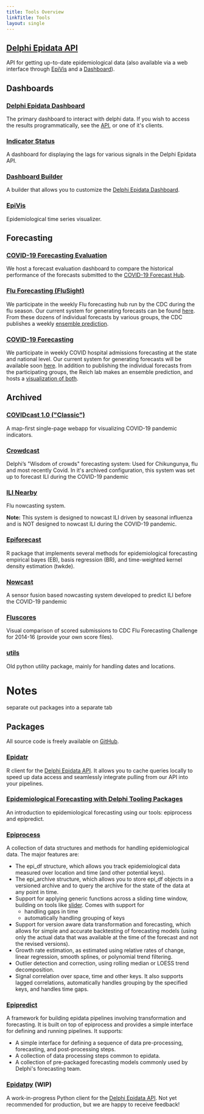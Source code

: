 ```yaml
---
title: Tools Overview
linkTitle: Tools
layout: single
---
```

## [Delphi Epidata API](https://github.com/cmu-delphi/delphi-epidata)

API for getting up-to-date epidemiological data (also available via a web interface through [EpiVis](https://delphi.cmu.edu/epivis/epivis.html) and a [Dashboard](covidcast/dashboard)).

## Dashboards

### [Delphi Epidata Dashboard](covidcast/dashboard)
The primary dashboard to interact with delphi data. If you wish to access the results programmatically, see the [API](#Delphi_Epidata_API), or one of it's clients.
### [Indicator Status](https://delphi.cmu.edu/covidcast/indicator-status/)

A dashboard for displaying the lags for various signals in the Delphi Epidata API.

### [Dashboard Builder](https://delphi.cmu.edu/covidcast/dashboard)

A builder that allows you to customize the [Delphi Epidata Dashboard](/covidcast/).

### [EpiVis](https://delphi.cmu.edu/epivis/)

Epidemiological time series visualizer.



## Forecasting
### [COVID-19 Forecasting Evaluation](https://delphi.cmu.edu/forecast-eval/)

We host a forecast evaluation dashboard to compare the historical performance of the forecasts submitted to the [COVID-19 Forecast Hub](https://covid19forecasthub.org/).




### [Flu Forecasting (FluSight)](https://www.cdc.gov/flu/weekly/flusight/index.html)

We participate in the weekly Flu forecasting hub run by the CDC during the flu season.
Our current system for generating forecasts can be found [here](https://github.com/cmu-delphi/flu-hosp-forecast/).
From these dozens of individual forecasts by various groups, the CDC publishes a weekly [ensemble prediction](https://www.cdc.gov/flu/weekly/flusight/flu-forecasts.htm).

### [COVID-19 Forecasting](https://covid19forecasthub.org/)

We participate in weekly COVID hospital admissions forecasting at the state and national level.
Our current system for generating forecasts will be available soon [here](https://github.com/cmu-delphi/covid-hosp-forecast).
In addition to publishing the individual forecasts from the participating groups, the Reich lab makes an ensemble prediction, and hosts a [visualization of both](https://viz.covid19forecasthub.org).


## Archived
### [COVIDcast 1.0 ("Classic")](/covidcast/classic)

A map-first single-page webapp for visualizing COVID-19 pandemic indicators.

### [Crowdcast](/crowdcast)

Delphi’s "Wisdom of crowds" forecasting system: Used for Chikungunya, flu and most recently Covid. In it's archived configuration, this system was set up to forecast ILI during the COVID-19 pandemic

### [ILI Nearby](/nowcast)

Flu nowcasting system.

**Note:** This system is designed to nowcast ILI driven by seasonal
influenza and is NOT designed to nowcast ILI during the COVID-19 pandemic.

### [Epiforecast](https://github.com/cmu-delphi/epiforecast-R)

R package that implements several methods for epidemiological forecasting empirical bayes (EB), basis regression (BR), and time-weighted kernel density estimation (twkde).

### [Nowcast](https://github.com/cmu-delphi/nowcast)

A sensor fusion based nowcasting system developed to predict ILI before the COVID-19 pandemic

### [Fluscores](https://delphi.cmu.edu/misc/fluscores/)

Visual comparison of scored submissions to CDC Flu Forecasting Challenge for 2014-16 (provide your own score files).

### [utils](https://github.com/cmu-delphi/utils)

Old python utility package, mainly for handling dates and locations.

# Notes
separate out packages into a separate tab
## Packages

All source code is freely available on [GitHub](https://github.com/cmu-delphi/).

### [Epidatr](https://cmu-delphi.github.io/epidatr/)

R client for the [Delphi Epidata API](https://cmu-delphi.github.io/delphi-epidata/).
It allows you to cache queries locally to speed up data access and seamlessly integrate pulling from our API into your pipelines.

### [Epidemiological Forecasting with Delphi Tooling Packages](https://cmu-delphi.github.io/delphi-tooling-book/)

An introduction to epidemiological forecasting using our tools: epiprocess and epipredict.

### [Epiprocess](https://cmu-delphi.github.io/epiprocess/)

A collection of data structures and methods for handling epidemiological data.
The major features are:
- The epi_df structure, which allows you track epidemiological data measured over location and time (and other potential keys).
- The epi_archive structure, which allows you to store epi_df objects in a versioned archive and to query the archive for the state of the data at any point in time.
- Support for applying generic functions across a sliding time window, building on tools like [slider](https://slider.r-lib.org/). Comes with support for
  - handling gaps in time
  - automatically handling grouping of keys
- Support for version aware data transformation and forecasting, which allows for simple and accurate backtesting of forecasting models (using only the actual data that was available at the time of the forecast and not the revised versions).
- Growth rate estimation, as estimated using relative rates of change, linear regression, smooth splines, or polynomial trend filtering.
- Outlier detection and correction, using rolling median or LOESS trend decomposition.
- Signal correlation over space, time and other keys. It also supports lagged correlations, automatically handles grouping by the specified keys, and handles time gaps.

### [Epipredict](https://cmu-delphi.github.io/epipredict/)

A framework for building epidata pipelines involving transformation and forecasting. It is built on top of epiprocess and provides a simple interface for defining and running pipelines. It supports:
- A simple interface for defining a sequence of data pre-processing, forecasting, and post-processing steps.
- A collection of data processing steps common to epidata.
- A collection of pre-packaged forecasting models commonly used by Delphi's forecasting team.

### [Epidatpy](https://github.com/cmu-delphi/epidatpy) (WIP)

A work-in-progress Python client for the [Delphi Epidata API](https://cmu-delphi.github.io/delphi-epidata/).
Not yet recommended for production, but we are happy to receive feedback!

